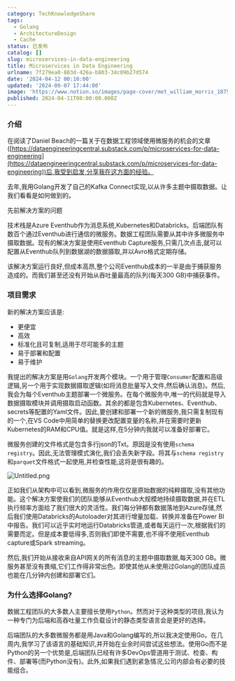 ```yaml
---
category: TechKnowledgeShare
tags:
  - Golang
  - ArchitectureDesign
  - Cache
status: 已发布
catalog: []
slug: microservices-in-data-engineering
title: Microservices in Data Engineering
urlname: 7f279ea0-883d-426a-b803-34c09b27d574
date: '2024-04-12 00:10:00'
updated: '2024-09-07 17:44:00'
image: 'https://www.notion.so/images/page-cover/met_william_morris_1875.jpg'
published: 2024-04-11T08:00:00.000Z
---
```


### 介绍


在阅读了Daniel Beach的一篇关于在数据工程领域使用微服务的机会的文章([https://dataengineeringcentral.substack.com/p/microservices-for-data-engineering](https://dataengineeringcentral.substack.com/p/microservices-for-data-engineering))后,我受到启发,分享我在这方面的经验。


去年,我用Golang开发了自己的Kafka Connect实现,以从许多主题中摄取数据。让我们看看是如何做到的。


先前解决方案的问题


技术栈是Azure Eventhub作为消息系统,Kubernetes和Databricks。后端团队有数百个通过Eventhub进行通信的微服务。数据工程团队需要从其中许多微服务中摄取数据。现有的解决方案是使用Eventhub Capture服务,只需几次点击,就可以配置从Eventhub队列到数据湖的数据摄取,并以Avro格式定期存储。


该解决方案运行良好,但成本高昂,整个公司Eventhub成本的一半是由于捕获服务造成的。而我们甚至还没有开始从吞吐量最高的队列(每天300 GB)中捕获事件。


### 项目需求


新的解决方案应该是:

- 更便宜
- 高效
- 标准化且可复制,适用于尽可能多的主题
- 易于部署和配置
- 易于维护

我提出的解决方案是用`Golang`开发两个模块。一个用于管理`Consumer`配置和高级逻辑,另一个用于实现数据摄取逻辑(如将消息批量写入文件,然后确认消息)。然后,我会为每个Eventhub主题部署一个微服务。在每个微服务中,唯一的代码就是导入数据摄取模块并调用摄取启动函数。其余的都是包含Kubernetes、Eventhub、secrets等配置的Yaml文件。因此,要创建和部署一个新的微服务,我只需复制现有的一个,在VS Code中用简单的替换更改配置变量的名称,并在需要时更新Kubernetes的RAM和CPU值。就是这样,在5分钟内我就可以准备好部署它。


微服务创建的文件格式是包含多行json的Txt。原因是没有使用`schema registry`。因此,无法管理模式演化,我们会丢失新字段。将其与`schema registry`和`parquet`文件格式一起使用,并检查性能,这将是很有趣的。


![Untitled.png](https://prod-files-secure.s3.us-west-2.amazonaws.com/5d24fe63-e567-4804-86f9-9fdc62e13082/4e0f8d5d-b295-4408-9363-660688d511a9/Untitled.png?X-Amz-Algorithm=AWS4-HMAC-SHA256&X-Amz-Content-Sha256=UNSIGNED-PAYLOAD&X-Amz-Credential=ASIAZI2LB466QHQAVAI2%2F20250308%2Fus-west-2%2Fs3%2Faws4_request&X-Amz-Date=20250308T213235Z&X-Amz-Expires=3600&X-Amz-Security-Token=IQoJb3JpZ2luX2VjEB0aCXVzLXdlc3QtMiJHMEUCICCwoPnPKU8kAecTICfUSQYfCiOzktbLHVghYjVseFbJAiEAvOLIfX6%2F5zjZuNH3AFRAj%2B50VLv81vmH8koYYs%2BX5esq%2FwMIZhAAGgw2Mzc0MjMxODM4MDUiDCYgC%2BSnBhfQlgoANyrcA%2FAZZTc2OyImAAS1U%2BObHu3fQ4uj8B4cusvvCI%2BctxWrh1N9OjtgMKxFt9crd9tBnXEEEBWonEBU%2FJ7oQEncaM0laQvV5ccSYJNPjEbOmOsnwx6MU0GAciaptmMKoEahCDshhVJaBY9S4JZrqIe0DoyBD5plFcNObD1KVhyemkMCWL0Vd%2B%2BY4b9VkK7%2FYFLu87Z0tk%2FJje1tg%2BtJpeQME6EgzgQnSprH5eZceU6eGQXfOtdgxdo3P6yPkh2K9eXHHz3e7Qr155HZg3xWc6ovLsPCjO29ml3J2OoYDjODUQsywCCNr2sK3uszzDB3%2BznGROdWsL7pkfjSXjxf34MEBcAnT6ad4gnwydirw%2FKp%2BLhgcuj%2FDHrMfyzHupX%2BTMdnyC9S2wO3MvT9Ob2FlyDzwiyAKqzrGEWU2MzbQSqi9Ge9BaLLismx3o8qn%2FhFfPh97HqLsp%2F2Gh6DYBaF0bFrER%2BKIXHocRhsz9bbjhp8OmzusTMCJcu%2F%2FqdhW1KDPjOEh6r3d7aS2qNuURyG91moize97xtgaXt%2BkUhn9eeQ6gXEGiV5FWx6%2BN%2B%2FfhjZA0ErlUWOuKcd6knLp%2FA90f9O96iTK7faCz0EHK1lfoe03hg4xPbVMUuItXBp6nsKMMDSsr4GOqUBN1Nx%2BlpcAU90MqQZk5M8z98GlJTT0JFCN46YbcL7%2BlhN94KW9UUH5N0q4dYrx0mnXYNPMT8Zof0jFH2rAvGNJ7mSFN%2FPlL7uZ2pVRDjvECYaSBZFnV2rjj%2FNGkAEqGgazevSFSQt%2Fwf6HoHTdt%2F1RDt%2FYOkn%2F6LOcXLOmj1v4rQPrvNpDlHZEf1kkQbYSJ2BRKSqjNj5Xehhhv5bhyMR1%2FGX%2FP55&X-Amz-Signature=b849234ae85ec2bbe94252b79a0674f946325eb7f27776dc397e791446951ff9&X-Amz-SignedHeaders=host&x-id=GetObject)


正如我们从架构中可以看到,微服务的作用仅仅是原始数据的纯粹摄取,没有其他功能。这个解决方案使我们的团队能够从Eventhub大规模地持续摄取数据,并在ETL执行频率方面给了我们很大的灵活性。我们每分钟都有数据落地到Azure存储,然后我们使用Databricks的Autoloader对其进行增量加载、转换并准备在Power BI中报告。我们可以近乎实时地运行Databricks管道,或者每天运行一次,根据我们的需要而定。但是成本要低得多,否则我们即使不需要,也不得不使用Eventhub capture或Spark streaming。


然后,我们开始从接收来自API网关的所有消息的主题中摄取数据,每天300 GB。微服务甚至没有畏缩,它们工作得非常出色。即使其他从未使用过Golang的团队成员也能在几分钟内创建和部署它们。


### 为什么选择Golang?


数据工程团队的大多数人主要擅长使用`Python`。然而对于这种类型的项目,我认为一种专门为后端和高吞吐量工作负载设计的静态类型语言会是更好的选择。


后端团队的大多数微服务都是用Java和Golang编写的,所以我决定使用Go。在几周内,我学习了该语言的基础知识,并开始在业余时间尝试这些想法。使用Go而不是Python的另一个优势是,后端团队已经有许多DevOps管道用于测试、检查、构件、部署等(而Python没有)。此外,如果我们遇到紧急情况,公司内部会有必要的技能组合。

